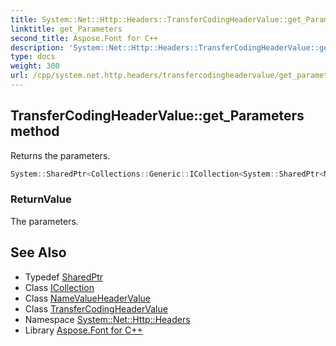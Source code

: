 ```yaml
---
title: System::Net::Http::Headers::TransferCodingHeaderValue::get_Parameters method
linktitle: get_Parameters
second_title: Aspose.Font for C++
description: 'System::Net::Http::Headers::TransferCodingHeaderValue::get_Parameters method. Returns the parameters in C++.'
type: docs
weight: 300
url: /cpp/system.net.http.headers/transfercodingheadervalue/get_parameters/
---
```

## TransferCodingHeaderValue::get_Parameters method


Returns the parameters.

```cpp
System::SharedPtr<Collections::Generic::ICollection<System::SharedPtr<NameValueHeaderValue>>> System::Net::Http::Headers::TransferCodingHeaderValue::get_Parameters()
```


### ReturnValue

The parameters.

## See Also

* Typedef [SharedPtr](../../../system/sharedptr/)
* Class [ICollection](../../../system.collections.generic/icollection/)
* Class [NameValueHeaderValue](../../namevalueheadervalue/)
* Class [TransferCodingHeaderValue](../)
* Namespace [System::Net::Http::Headers](../../)
* Library [Aspose.Font for C++](../../../)
